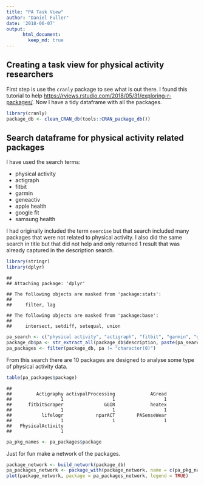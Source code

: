 ```yaml
---
title: "PA Task View"
author: "Daniel Fuller"
date: '2018-06-07'
output:
      html_document:
        keep_md: true
---
```




## Creating a task view for physical activity researchers

First step is use the `cranly` package to see what is out there. I found this tutorial to help https://rviews.rstudio.com/2018/05/31/exploring-r-packages/. Now I have a tidy dataframe with all the packages. 




```r
library(cranly)
package_db <- clean_CRAN_db(tools::CRAN_package_db())
```

## Search dataframe for physical activity related packages

I have used the search terms:

- physical activity
- actigraph
- fitbit
- garmin
- geneactiv
- apple health
- google fit
- samsung health

I had originally included the term `exercise` but that search included many packages that were not related to physical activity. I also did the same search in title but that did not help and only returned 1 result that was already captured in the description search. 


```r
library(stringr)
library(dplyr)
```

```
## 
## Attaching package: 'dplyr'
```

```
## The following objects are masked from 'package:stats':
## 
##     filter, lag
```

```
## The following objects are masked from 'package:base':
## 
##     intersect, setdiff, setequal, union
```

```r
pa_search <- c("physical activity", "actigraph", "fitbit", "garmin", "geneactiv", "apple health", "google fit", "samsung health")
package_db$pa <- str_extract_all(package_db$description, paste(pa_search, collapse="|"))
pa_packages <- filter(package_db, pa != "character(0)")
```

From this search there are 10 packages are designed to analyse some type of physical activity data.


```r
table(pa_packages$package)
```

```
## 
##         Actigraphy activpalProcessing             AGread 
##                  1                  1                  1 
##      fitbitScraper               GGIR             heatex 
##                  1                  1                  1 
##           lifelogr            nparACT        PASenseWear 
##                  1                  1                  1 
##   PhysicalActivity 
##                  1
```

```r
pa_pkg_names <- pa_packages$package
```

Just for fun make a network of the packages.


```r
package_network <- build_network(package_db)
pa_packages_network <- package_with(package_network, name = c(pa_pkg_names))
plot(package_network, package = pa_packages_network, legend = TRUE)
```

<!--html_preserve--><div id="htmlwidget-823d0b847fd50d0c7ea8" style="width:672px;height:480px;" class="visNetwork html-widget"></div>
<script type="application/json" data-for="htmlwidget-823d0b847fd50d0c7ea8">{"x":{"nodes":{"color":["#ECEEFC","#4A6FE3","#4A6FE3","#4A6FE3","#ECEEFC","#ECEEFC","#ECEEFC","#ECEEFC","#ECEEFC","#ECEEFC","#ECEEFC","#4A6FE3","#ECEEFC","#ECEEFC","#4A6FE3","#4A6FE3","#4A6FE3","#ECEEFC","#ECEEFC","#ECEEFC","#ECEEFC","#ECEEFC","#ECEEFC","#ECEEFC","#ECEEFC","#ECEEFC","#ECEEFC","#ECEEFC","#ECEEFC","#4A6FE3","#ECEEFC","#ECEEFC","#ECEEFC","#ECEEFC","#ECEEFC","#ECEEFC","#ECEEFC","#ECEEFC","#ECEEFC","#ECEEFC","#ECEEFC","#ECEEFC","#4A6FE3","#ECEEFC","#ECEEFC","#4A6FE3","#4A6FE3","#ECEEFC","#ECEEFC","#ECEEFC","#ECEEFC","#ECEEFC","#ECEEFC","#ECEEFC","#ECEEFC","#ECEEFC","#ECEEFC","#ECEEFC","#ECEEFC","#ECEEFC","#ECEEFC","#ECEEFC","#ECEEFC","#ECEEFC","#ECEEFC","#ECEEFC","#ECEEFC","#ECEEFC","#ECEEFC","#ECEEFC","#ECEEFC"],"label":["acc","Actigraphy","activpalProcessing","AGread","bitops","chron","covr","data.table","DBI","dplyr","fda","fitbitScraper","gcookbook","GENEAread","GGIR","ggiraph","ggiraphExtra","ggplot2","ggthemes","graphics","grDevices","grid","htmltools","htmlwidgets","httr","jsonlite","knitr","lattice","lazyeval","lifelogr","lubridate","magrittr","mapproj","maps","MASS","matlab","methods","mgcv","mmap","modelr","moonBook","mycor","nparACT","Observation","packcircles","PASenseWear","PhysicalActivity","plyr","R6","Rcpp","reshape2","rmarkdown","RSQLite","rvg","scales","SDMTools","seewave","shiny","signal","stats","stringr","testthat","TH.data","tibble","tidyr","tools","tuneR","utils","XML","xml2","zoo"],"id":["acc","Actigraphy","activpalProcessing","AGread","bitops","chron","covr","data.table","DBI","dplyr","fda","fitbitScraper","gcookbook","GENEAread","GGIR","ggiraph","ggiraphExtra","ggplot2","ggthemes","graphics","grDevices","grid","htmltools","htmlwidgets","httr","jsonlite","knitr","lattice","lazyeval","lifelogr","lubridate","magrittr","mapproj","maps","MASS","matlab","methods","mgcv","mmap","modelr","moonBook","mycor","nparACT","Observation","packcircles","PASenseWear","PhysicalActivity","plyr","R6","Rcpp","reshape2","rmarkdown","RSQLite","rvg","scales","SDMTools","seewave","shiny","signal","stats","stringr","testthat","TH.data","tibble","tidyr","tools","tuneR","utils","XML","xml2","zoo"],"title":["<a href=https://CRAN.R-project.org/package=acc>acc<\/a> (1.3.3)<br>Maintainer: Jaejoon Song <jjsong2@mdanderson.org><br>imports/imported by:11/0<br>depends/is dependency of:1/0<br>suggests/suggested by:0/0<br>enhances/enhaced by:0/0<br>linkingto/linked by:2/0<br><img src=https://cranlogs.r-pkg.org/badges/acc?color=969696>","<a href=https://CRAN.R-project.org/package=Actigraphy>Actigraphy<\/a> (1.3.2)<br>Maintainer: Berkley Shands <rpackages@biorankings.com><br>imports/imported by:1/0<br>depends/is dependency of:1/0<br>suggests/suggested by:1/0<br>enhances/enhaced by:0/0<br>linkingto/linked by:0/0<br><img src=https://cranlogs.r-pkg.org/badges/Actigraphy?color=969696>","<a href=https://CRAN.R-project.org/package=activpalProcessing>activpalProcessing<\/a> (1.0.2)<br>Maintainer: Kate Lyden <activpalProcessing@gmail.com><br>imports/imported by:1/0<br>depends/is dependency of:4/0<br>suggests/suggested by:0/0<br>enhances/enhaced by:0/0<br>linkingto/linked by:0/0<br><img src=https://cranlogs.r-pkg.org/badges/activpalProcessing?color=969696>","<a href=https://CRAN.R-project.org/package=AGread>AGread<\/a> (0.1.2)<br>Maintainer: Paul R. Hibbing <paulhibbing@gmail.com><br>imports/imported by:6/1<br>depends/is dependency of:0/0<br>suggests/suggested by:0/0<br>enhances/enhaced by:0/0<br>linkingto/linked by:0/0<br><img src=https://cranlogs.r-pkg.org/badges/AGread?color=969696>","<a href=https://CRAN.R-project.org/package=bitops>bitops<\/a> (1.0-6)<br>Maintainer: Martin Maechler <maechler@stat.math.ethz.ch><br>imports/imported by:0/17<br>depends/is dependency of:0/8<br>suggests/suggested by:0/7<br>enhances/enhaced by:0/0<br>linkingto/linked by:0/0<br><img src=https://cranlogs.r-pkg.org/badges/bitops?color=969696>","<a href=https://CRAN.R-project.org/package=chron>chron<\/a> (2.3-52)<br>Maintainer: Kurt Hornik <Kurt.Hornik@R-project.org><br>imports/imported by:2/20<br>depends/is dependency of:0/12<br>suggests/suggested by:2/8<br>enhances/enhaced by:1/2<br>linkingto/linked by:0/0<br><img src=https://cranlogs.r-pkg.org/badges/chron?color=969696>","<a href=https://CRAN.R-project.org/package=covr>covr<\/a> (3.1.0)<br>Maintainer: Jim Hester <james.f.hester@gmail.com><br>imports/imported by:8/3<br>depends/is dependency of:1/0<br>suggests/suggested by:13/520<br>enhances/enhaced by:0/0<br>linkingto/linked by:0/0<br><img src=https://cranlogs.r-pkg.org/badges/covr?color=969696>","<a href=https://CRAN.R-project.org/package=data.table>data.table<\/a> (1.11.4)<br>Maintainer: Matt Dowle <mattjdowle@gmail.com><br>imports/imported by:1/367<br>depends/is dependency of:0/71<br>suggests/suggested by:7/60<br>enhances/enhaced by:0/2<br>linkingto/linked by:0/0<br><img src=https://cranlogs.r-pkg.org/badges/data.table?color=969696>","<a href=https://CRAN.R-project.org/package=DBI>DBI<\/a> (1.0.0)<br>Maintainer: Kirill Müller <krlmlr+r@mailbox.org><br>imports/imported by:0/98<br>depends/is dependency of:1/20<br>suggests/suggested by:10/29<br>enhances/enhaced by:0/0<br>linkingto/linked by:0/0<br><img src=https://cranlogs.r-pkg.org/badges/DBI?color=969696>","<a href=https://CRAN.R-project.org/package=dplyr>dplyr<\/a> (0.7.5)<br>Maintainer: Hadley Wickham <hadley@rstudio.com><br>imports/imported by:12/806<br>depends/is dependency of:0/51<br>suggests/suggested by:20/217<br>enhances/enhaced by:0/2<br>linkingto/linked by:4/0<br><img src=https://cranlogs.r-pkg.org/badges/dplyr?color=969696>","<a href=https://CRAN.R-project.org/package=fda>fda<\/a> (2.4.7)<br>Maintainer: J. O. Ramsay <ramsay@psych.mcgill.ca><br>imports/imported by:0/14<br>depends/is dependency of:3/29<br>suggests/suggested by:6/6<br>enhances/enhaced by:0/0<br>linkingto/linked by:0/0<br><img src=https://cranlogs.r-pkg.org/badges/fda?color=969696>","<a href=https://CRAN.R-project.org/package=fitbitScraper>fitbitScraper<\/a> (0.1.8)<br>Maintainer: Cory Nissen <corynissen@gmail.com><br>imports/imported by:5/1<br>depends/is dependency of:0/0<br>suggests/suggested by:4/0<br>enhances/enhaced by:0/0<br>linkingto/linked by:0/0<br><img src=https://cranlogs.r-pkg.org/badges/fitbitScraper?color=969696>","<a href=https://CRAN.R-project.org/package=gcookbook>gcookbook<\/a> (1.0)<br>Maintainer: Winston Chang <winston@stdout.org><br>imports/imported by:0/1<br>depends/is dependency of:0/0<br>suggests/suggested by:3/2<br>enhances/enhaced by:0/0<br>linkingto/linked by:0/0<br><img src=https://cranlogs.r-pkg.org/badges/gcookbook?color=969696>","<a href=https://CRAN.R-project.org/package=GENEAread>GENEAread<\/a> (NA)<br>Maintainer: NA<br>imports/imported by:0/0<br>depends/is dependency of:0/0<br>suggests/suggested by:0/1<br>enhances/enhaced by:0/0<br>linkingto/linked by:0/0<br><img src=https://cranlogs.r-pkg.org/badges/GENEAread?color=969696>","<a href=https://CRAN.R-project.org/package=GGIR>GGIR<\/a> (1.5-21)<br>Maintainer: Vincent T van Hees <vincentvanhees@gmail.com><br>imports/imported by:2/0<br>depends/is dependency of:2/0<br>suggests/suggested by:12/0<br>enhances/enhaced by:0/0<br>linkingto/linked by:1/0<br><img src=https://cranlogs.r-pkg.org/badges/GGIR?color=969696>","<a href=https://CRAN.R-project.org/package=ggiraph>ggiraph<\/a> (0.4.2)<br>Maintainer: David Gohel <david.gohel@ardata.fr><br>imports/imported by:7/1<br>depends/is dependency of:0/0<br>suggests/suggested by:4/1<br>enhances/enhaced by:0/0<br>linkingto/linked by:0/0<br><img src=https://cranlogs.r-pkg.org/badges/ggiraph?color=969696>","<a href=https://CRAN.R-project.org/package=ggiraphExtra>ggiraphExtra<\/a> (0.1.0)<br>Maintainer: Keon-Woong Moon <cardiomoon@gmail.com><br>imports/imported by:11/0<br>depends/is dependency of:0/0<br>suggests/suggested by:6/0<br>enhances/enhaced by:0/0<br>linkingto/linked by:0/0<br><img src=https://cranlogs.r-pkg.org/badges/ggiraphExtra?color=969696>","<a href=https://CRAN.R-project.org/package=ggplot2>ggplot2<\/a> (2.2.1)<br>Maintainer: Hadley Wickham <hadley@rstudio.com><br>imports/imported by:10/983<br>depends/is dependency of:0/280<br>suggests/suggested by:17/498<br>enhances/enhaced by:1/2<br>linkingto/linked by:0/0<br><img src=https://cranlogs.r-pkg.org/badges/ggplot2?color=969696>","<a href=https://CRAN.R-project.org/package=ggthemes>ggthemes<\/a> (3.5.0)<br>Maintainer: Jeffrey B. Arnold <jeffrey.arnold@gmail.com><br>imports/imported by:7/21<br>depends/is dependency of:1/2<br>suggests/suggested by:13/14<br>enhances/enhaced by:0/0<br>linkingto/linked by:0/0<br><img src=https://cranlogs.r-pkg.org/badges/ggthemes?color=969696>","<a href=https://CRAN.R-project.org/package=graphics>graphics<\/a> (NA)<br>Maintainer: NA<br>imports/imported by:0/1300<br>depends/is dependency of:0/290<br>suggests/suggested by:0/39<br>enhances/enhaced by:0/1<br>linkingto/linked by:0/0<br><img src=https://cranlogs.r-pkg.org/badges/graphics?color=969696>","<a href=https://CRAN.R-project.org/package=grDevices>grDevices<\/a> (NA)<br>Maintainer: NA<br>imports/imported by:0/849<br>depends/is dependency of:0/132<br>suggests/suggested by:0/34<br>enhances/enhaced by:0/0<br>linkingto/linked by:0/0<br><img src=https://cranlogs.r-pkg.org/badges/grDevices?color=969696>","<a href=https://CRAN.R-project.org/package=grid>grid<\/a> (NA)<br>Maintainer: NA<br>imports/imported by:0/301<br>depends/is dependency of:0/76<br>suggests/suggested by:0/60<br>enhances/enhaced by:0/0<br>linkingto/linked by:0/0<br><img src=https://cranlogs.r-pkg.org/badges/grid?color=969696>","<a href=https://CRAN.R-project.org/package=htmltools>htmltools<\/a> (0.3.6)<br>Maintainer: Joe Cheng <joe@rstudio.com><br>imports/imported by:3/107<br>depends/is dependency of:0/1<br>suggests/suggested by:2/25<br>enhances/enhaced by:1/0<br>linkingto/linked by:1/0<br><img src=https://cranlogs.r-pkg.org/badges/htmltools?color=969696>","<a href=https://CRAN.R-project.org/package=htmlwidgets>htmlwidgets<\/a> (1.2)<br>Maintainer: JJ Allaire <jj@rstudio.com><br>imports/imported by:4/100<br>depends/is dependency of:0/2<br>suggests/suggested by:1/13<br>enhances/enhaced by:1/1<br>linkingto/linked by:0/0<br><img src=https://cranlogs.r-pkg.org/badges/htmlwidgets?color=969696>","<a href=https://CRAN.R-project.org/package=httr>httr<\/a> (1.3.1)<br>Maintainer: Hadley Wickham <hadley@rstudio.com><br>imports/imported by:5/425<br>depends/is dependency of:0/34<br>suggests/suggested by:9/31<br>enhances/enhaced by:0/0<br>linkingto/linked by:0/0<br><img src=https://cranlogs.r-pkg.org/badges/httr?color=969696>","<a href=https://CRAN.R-project.org/package=jsonlite>jsonlite<\/a> (1.5)<br>Maintainer: Jeroen Ooms <jeroen@berkeley.edu><br>imports/imported by:0/461<br>depends/is dependency of:1/17<br>suggests/suggested by:7/44<br>enhances/enhaced by:0/0<br>linkingto/linked by:0/0<br><img src=https://cranlogs.r-pkg.org/badges/jsonlite?color=969696>","<a href=https://CRAN.R-project.org/package=knitr>knitr<\/a> (1.20)<br>Maintainer: Yihui Xie <xie@yihui.name><br>imports/imported by:7/140<br>depends/is dependency of:0/11<br>suggests/suggested by:20/2886<br>enhances/enhaced by:0/7<br>linkingto/linked by:0/0<br><img src=https://cranlogs.r-pkg.org/badges/knitr?color=969696>","<a href=https://CRAN.R-project.org/package=lattice>lattice<\/a> (0.20-35)<br>Maintainer: Deepayan Sarkar <deepayan.sarkar@r-project.org><br>imports/imported by:5/218<br>depends/is dependency of:0/179<br>suggests/suggested by:3/201<br>enhances/enhaced by:1/0<br>linkingto/linked by:0/0<br><img src=https://cranlogs.r-pkg.org/badges/lattice?color=969696>","<a href=https://CRAN.R-project.org/package=lazyeval>lazyeval<\/a> (0.2.1)<br>Maintainer: Hadley Wickham <hadley@rstudio.com><br>imports/imported by:0/117<br>depends/is dependency of:0/1<br>suggests/suggested by:4/4<br>enhances/enhaced by:0/0<br>linkingto/linked by:0/0<br><img src=https://cranlogs.r-pkg.org/badges/lazyeval?color=969696>","<a href=https://CRAN.R-project.org/package=lifelogr>lifelogr<\/a> (0.1.0)<br>Maintainer: Lisa Ann Yu <lisaann.yu@gmail.com><br>imports/imported by:14/0<br>depends/is dependency of:0/0<br>suggests/suggested by:3/0<br>enhances/enhaced by:0/0<br>linkingto/linked by:0/0<br><img src=https://cranlogs.r-pkg.org/badges/lifelogr?color=969696>","<a href=https://CRAN.R-project.org/package=lubridate>lubridate<\/a> (1.7.4)<br>Maintainer: Vitalie Spinu <spinuvit@gmail.com><br>imports/imported by:2/196<br>depends/is dependency of:1/13<br>suggests/suggested by:3/41<br>enhances/enhaced by:8/0<br>linkingto/linked by:1/0<br><img src=https://cranlogs.r-pkg.org/badges/lubridate?color=969696>","<a href=https://CRAN.R-project.org/package=magrittr>magrittr<\/a> (1.5)<br>Maintainer: Stefan Milton Bache <stefan@stefanbache.dk><br>imports/imported by:0/508<br>depends/is dependency of:0/21<br>suggests/suggested by:2/100<br>enhances/enhaced by:0/1<br>linkingto/linked by:0/0<br><img src=https://cranlogs.r-pkg.org/badges/magrittr?color=969696>","<a href=https://CRAN.R-project.org/package=mapproj>mapproj<\/a> (1.2.6)<br>Maintainer: Alex Deckmyn <alex.deckmyn@meteo.be><br>imports/imported by:2/12<br>depends/is dependency of:1/2<br>suggests/suggested by:0/28<br>enhances/enhaced by:0/0<br>linkingto/linked by:0/0<br><img src=https://cranlogs.r-pkg.org/badges/mapproj?color=969696>","<a href=https://CRAN.R-project.org/package=maps>maps<\/a> (3.3.0)<br>Maintainer: Alex Deckmyn <alex.deckmyn@meteo.be><br>imports/imported by:2/31<br>depends/is dependency of:0/29<br>suggests/suggested by:5/87<br>enhances/enhaced by:0/2<br>linkingto/linked by:0/0<br><img src=https://cranlogs.r-pkg.org/badges/maps?color=969696>","<a href=https://CRAN.R-project.org/package=MASS>MASS<\/a> (7.3-50)<br>Maintainer: Brian Ripley <ripley@stats.ox.ac.uk><br>imports/imported by:1/785<br>depends/is dependency of:4/435<br>suggests/suggested by:4/418<br>enhances/enhaced by:0/5<br>linkingto/linked by:0/0<br><img src=https://cranlogs.r-pkg.org/badges/MASS?color=969696>","<a href=https://CRAN.R-project.org/package=matlab>matlab<\/a> (1.0.2)<br>Maintainer: P. Roebuck <proebuck@mdanderson.org><br>imports/imported by:1/10<br>depends/is dependency of:0/2<br>suggests/suggested by:0/1<br>enhances/enhaced by:0/0<br>linkingto/linked by:0/0<br><img src=https://cranlogs.r-pkg.org/badges/matlab?color=969696>","<a href=https://CRAN.R-project.org/package=methods>methods<\/a> (NA)<br>Maintainer: NA<br>imports/imported by:0/1596<br>depends/is dependency of:0/767<br>suggests/suggested by:0/38<br>enhances/enhaced by:0/0<br>linkingto/linked by:0/0<br><img src=https://cranlogs.r-pkg.org/badges/methods?color=969696>","<a href=https://CRAN.R-project.org/package=mgcv>mgcv<\/a> (1.8-23)<br>Maintainer: Simon Wood <simon.wood@r-project.org><br>imports/imported by:4/118<br>depends/is dependency of:1/48<br>suggests/suggested by:4/56<br>enhances/enhaced by:0/3<br>linkingto/linked by:0/0<br><img src=https://cranlogs.r-pkg.org/badges/mgcv?color=969696>","<a href=https://CRAN.R-project.org/package=mmap>mmap<\/a> (0.6-15)<br>Maintainer: Jeffrey A. Ryan <jeff.a.ryan@gmail.com><br>imports/imported by:0/1<br>depends/is dependency of:0/1<br>suggests/suggested by:0/1<br>enhances/enhaced by:0/0<br>linkingto/linked by:0/0<br><img src=https://cranlogs.r-pkg.org/badges/mmap?color=969696>","<a href=https://CRAN.R-project.org/package=modelr>modelr<\/a> (0.1.2)<br>Maintainer: Hadley Wickham <hadley@rstudio.com><br>imports/imported by:7/6<br>depends/is dependency of:0/0<br>suggests/suggested by:4/2<br>enhances/enhaced by:0/0<br>linkingto/linked by:0/0<br><img src=https://cranlogs.r-pkg.org/badges/modelr?color=969696>","<a href=https://CRAN.R-project.org/package=moonBook>moonBook<\/a> (0.1.8)<br>Maintainer: Keon-Woong Moon <cardiomoon@gmail.com><br>imports/imported by:2/3<br>depends/is dependency of:0/0<br>suggests/suggested by:3/1<br>enhances/enhaced by:0/0<br>linkingto/linked by:0/0<br><img src=https://cranlogs.r-pkg.org/badges/moonBook?color=969696>","<a href=https://CRAN.R-project.org/package=mycor>mycor<\/a> (0.1.1)<br>Maintainer: Keon-Woong Moon <cardiomoon@gmail.com><br>imports/imported by:1/1<br>depends/is dependency of:0/0<br>suggests/suggested by:2/0<br>enhances/enhaced by:0/0<br>linkingto/linked by:0/0<br><img src=https://cranlogs.r-pkg.org/badges/mycor?color=969696>","<a href=https://CRAN.R-project.org/package=nparACT>nparACT<\/a> (0.8)<br>Maintainer: Christine Blume <christine.blume@sbg.ac.at><br>imports/imported by:5/0<br>depends/is dependency of:0/0<br>suggests/suggested by:0/0<br>enhances/enhaced by:0/0<br>linkingto/linked by:0/0<br><img src=https://cranlogs.r-pkg.org/badges/nparACT?color=969696>","<a href=https://CRAN.R-project.org/package=Observation>Observation<\/a> (0.2.0)<br>Maintainer: Paul R. Hibbing <paulhibbing@gmail.com><br>imports/imported by:3/0<br>depends/is dependency of:0/0<br>suggests/suggested by:2/0<br>enhances/enhaced by:0/0<br>linkingto/linked by:0/0<br><img src=https://cranlogs.r-pkg.org/badges/Observation?color=969696>","<a href=https://CRAN.R-project.org/package=packcircles>packcircles<\/a> (0.3.2)<br>Maintainer: Michael Bedward <michael.bedward@gmail.com><br>imports/imported by:1/0<br>depends/is dependency of:0/0<br>suggests/suggested by:5/0<br>enhances/enhaced by:0/0<br>linkingto/linked by:1/0<br><img src=https://cranlogs.r-pkg.org/badges/packcircles?color=969696>","<a href=https://CRAN.R-project.org/package=PASenseWear>PASenseWear<\/a> (1.0)<br>Maintainer: Yukun Zhang <yukzhang@ucalgary.ca><br>imports/imported by:0/0<br>depends/is dependency of:1/0<br>suggests/suggested by:0/0<br>enhances/enhaced by:0/0<br>linkingto/linked by:0/0<br><img src=https://cranlogs.r-pkg.org/badges/PASenseWear?color=969696>","<a href=https://CRAN.R-project.org/package=PhysicalActivity>PhysicalActivity<\/a> (0.2-2)<br>Maintainer: Leena Choi <leena.choi@Vanderbilt.Edu><br>imports/imported by:0/1<br>depends/is dependency of:0/0<br>suggests/suggested by:2/0<br>enhances/enhaced by:0/0<br>linkingto/linked by:0/0<br><img src=https://cranlogs.r-pkg.org/badges/PhysicalActivity?color=969696>","<a href=https://CRAN.R-project.org/package=plyr>plyr<\/a> (1.8.4)<br>Maintainer: Hadley Wickham <hadley@rstudio.com><br>imports/imported by:1/521<br>depends/is dependency of:0/60<br>suggests/suggested by:8/65<br>enhances/enhaced by:0/0<br>linkingto/linked by:1/0<br><img src=https://cranlogs.r-pkg.org/badges/plyr?color=969696>","<a href=https://CRAN.R-project.org/package=R6>R6<\/a> (2.2.2)<br>Maintainer: Winston Chang <winston@stdout.org><br>imports/imported by:0/146<br>depends/is dependency of:0/6<br>suggests/suggested by:6/8<br>enhances/enhaced by:0/0<br>linkingto/linked by:0/0<br><img src=https://cranlogs.r-pkg.org/badges/R6?color=969696>","<a href=https://CRAN.R-project.org/package=Rcpp>Rcpp<\/a> (0.12.17)<br>Maintainer: Dirk Eddelbuettel <edd@debian.org><br>imports/imported by:2/1157<br>depends/is dependency of:0/158<br>suggests/suggested by:7/12<br>enhances/enhaced by:0/0<br>linkingto/linked by:0/1336<br><img src=https://cranlogs.r-pkg.org/badges/Rcpp?color=969696>","<a href=https://CRAN.R-project.org/package=reshape2>reshape2<\/a> (1.4.3)<br>Maintainer: Hadley Wickham <h.wickham@gmail.com><br>imports/imported by:3/340<br>depends/is dependency of:0/24<br>suggests/suggested by:3/96<br>enhances/enhaced by:0/0<br>linkingto/linked by:1/0<br><img src=https://cranlogs.r-pkg.org/badges/reshape2?color=969696>","<a href=https://CRAN.R-project.org/package=rmarkdown>rmarkdown<\/a> (1.9)<br>Maintainer: Yihui Xie <xie@yihui.name><br>imports/imported by:12/84<br>depends/is dependency of:0/2<br>suggests/suggested by:6/2061<br>enhances/enhaced by:0/1<br>linkingto/linked by:0/0<br><img src=https://cranlogs.r-pkg.org/badges/rmarkdown?color=969696>","<a href=https://CRAN.R-project.org/package=RSQLite>RSQLite<\/a> (2.1.1)<br>Maintainer: Kirill Müller <krlmlr+r@mailbox.org><br>imports/imported by:7/50<br>depends/is dependency of:0/11<br>suggests/suggested by:4/47<br>enhances/enhaced by:0/1<br>linkingto/linked by:3/0<br><img src=https://cranlogs.r-pkg.org/badges/RSQLite?color=969696>","<a href=https://CRAN.R-project.org/package=rvg>rvg<\/a> (0.1.8)<br>Maintainer: David Gohel <david.gohel@ardata.fr><br>imports/imported by:5/2<br>depends/is dependency of:0/0<br>suggests/suggested by:4/0<br>enhances/enhaced by:0/0<br>linkingto/linked by:2/0<br><img src=https://cranlogs.r-pkg.org/badges/rvg?color=969696>","<a href=https://CRAN.R-project.org/package=scales>scales<\/a> (0.5.0)<br>Maintainer: Hadley Wickham <hadley@rstudio.com><br>imports/imported by:8/213<br>depends/is dependency of:0/9<br>suggests/suggested by:4/74<br>enhances/enhaced by:0/0<br>linkingto/linked by:1/0<br><img src=https://cranlogs.r-pkg.org/badges/scales?color=969696>","<a href=https://CRAN.R-project.org/package=SDMTools>SDMTools<\/a> (1.1-221)<br>Maintainer: Jeremy VanDerWal <jjvanderwal@gmail.com><br>imports/imported by:1/20<br>depends/is dependency of:0/3<br>suggests/suggested by:3/3<br>enhances/enhaced by:0/0<br>linkingto/linked by:0/0<br><img src=https://cranlogs.r-pkg.org/badges/SDMTools?color=969696>","<a href=https://CRAN.R-project.org/package=seewave>seewave<\/a> (2.1.0)<br>Maintainer: Jerome Sueur <sueur@mnhn.fr><br>imports/imported by:5/5<br>depends/is dependency of:0/3<br>suggests/suggested by:7/0<br>enhances/enhaced by:0/0<br>linkingto/linked by:0/0<br><img src=https://cranlogs.r-pkg.org/badges/seewave?color=969696>","<a href=https://CRAN.R-project.org/package=shiny>shiny<\/a> (1.1.0)<br>Maintainer: Winston Chang <winston@rstudio.com><br>imports/imported by:15/275<br>depends/is dependency of:1/43<br>suggests/suggested by:8/136<br>enhances/enhaced by:0/9<br>linkingto/linked by:0/0<br><img src=https://cranlogs.r-pkg.org/badges/shiny?color=969696>","<a href=https://CRAN.R-project.org/package=signal>signal<\/a> (0.7-6)<br>Maintainer: Uwe Ligges <ligges@statistik.tu-dortmund.de><br>imports/imported by:5/21<br>depends/is dependency of:0/8<br>suggests/suggested by:1/6<br>enhances/enhaced by:0/0<br>linkingto/linked by:0/0<br><img src=https://cranlogs.r-pkg.org/badges/signal?color=969696>","<a href=https://CRAN.R-project.org/package=stats>stats<\/a> (NA)<br>Maintainer: NA<br>imports/imported by:0/2413<br>depends/is dependency of:0/626<br>suggests/suggested by:0/40<br>enhances/enhaced by:0/2<br>linkingto/linked by:0/0<br><img src=https://cranlogs.r-pkg.org/badges/stats?color=969696>","<a href=https://CRAN.R-project.org/package=stringr>stringr<\/a> (1.3.1)<br>Maintainer: Hadley Wickham <hadley@rstudio.com><br>imports/imported by:3/510<br>depends/is dependency of:0/46<br>suggests/suggested by:6/50<br>enhances/enhaced by:0/0<br>linkingto/linked by:0/0<br><img src=https://cranlogs.r-pkg.org/badges/stringr?color=969696>","<a href=https://CRAN.R-project.org/package=testthat>testthat<\/a> (2.0.0)<br>Maintainer: Hadley Wickham <hadley@rstudio.com><br>imports/imported by:9/39<br>depends/is dependency of:0/9<br>suggests/suggested by:5/2951<br>enhances/enhaced by:0/0<br>linkingto/linked by:0/4<br><img src=https://cranlogs.r-pkg.org/badges/testthat?color=969696>","<a href=https://CRAN.R-project.org/package=TH.data>TH.data<\/a> (1.0-8)<br>Maintainer: Torsten Hothorn <Torsten.Hothorn@R-project.org><br>imports/imported by:0/1<br>depends/is dependency of:2/1<br>suggests/suggested by:3/21<br>enhances/enhaced by:0/0<br>linkingto/linked by:0/0<br><img src=https://cranlogs.r-pkg.org/badges/TH.data?color=969696>","<a href=https://CRAN.R-project.org/package=tibble>tibble<\/a> (1.4.2)<br>Maintainer: Kirill Müller <krlmlr+r@mailbox.org><br>imports/imported by:6/342<br>depends/is dependency of:0/6<br>suggests/suggested by:10/38<br>enhances/enhaced by:0/0<br>linkingto/linked by:0/0<br><img src=https://cranlogs.r-pkg.org/badges/tibble?color=969696>","<a href=https://CRAN.R-project.org/package=tidyr>tidyr<\/a> (0.8.1)<br>Maintainer: Hadley Wickham <hadley@rstudio.com><br>imports/imported by:9/332<br>depends/is dependency of:0/6<br>suggests/suggested by:5/93<br>enhances/enhaced by:0/0<br>linkingto/linked by:1/0<br><img src=https://cranlogs.r-pkg.org/badges/tidyr?color=969696>","<a href=https://CRAN.R-project.org/package=tools>tools<\/a> (NA)<br>Maintainer: NA<br>imports/imported by:0/164<br>depends/is dependency of:0/20<br>suggests/suggested by:0/31<br>enhances/enhaced by:0/1<br>linkingto/linked by:0/0<br><img src=https://cranlogs.r-pkg.org/badges/tools?color=969696>","<a href=https://CRAN.R-project.org/package=tuneR>tuneR<\/a> (1.3.2)<br>Maintainer: Uwe Ligges <ligges@statistik.tu-dortmund.de><br>imports/imported by:2/6<br>depends/is dependency of:0/6<br>suggests/suggested by:1/4<br>enhances/enhaced by:0/0<br>linkingto/linked by:0/0<br><img src=https://cranlogs.r-pkg.org/badges/tuneR?color=969696>","<a href=https://CRAN.R-project.org/package=utils>utils<\/a> (NA)<br>Maintainer: NA<br>imports/imported by:0/1578<br>depends/is dependency of:0/261<br>suggests/suggested by:0/30<br>enhances/enhaced by:0/1<br>linkingto/linked by:0/0<br><img src=https://cranlogs.r-pkg.org/badges/utils?color=969696>","<a href=https://CRAN.R-project.org/package=XML>XML<\/a> (3.98-1.11)<br>Maintainer: ORPHANED<br>imports/imported by:0/172<br>depends/is dependency of:2/48<br>suggests/suggested by:2/46<br>enhances/enhaced by:0/2<br>linkingto/linked by:0/0<br><img src=https://cranlogs.r-pkg.org/badges/XML?color=969696>","<a href=https://CRAN.R-project.org/package=xml2>xml2<\/a> (1.2.0)<br>Maintainer: James Hester <james.hester@rstudio.com><br>imports/imported by:1/185<br>depends/is dependency of:0/10<br>suggests/suggested by:7/32<br>enhances/enhaced by:0/1<br>linkingto/linked by:1/1<br><img src=https://cranlogs.r-pkg.org/badges/xml2?color=969696>","<a href=https://CRAN.R-project.org/package=zoo>zoo<\/a> (1.8-1)<br>Maintainer: Achim Zeileis <Achim.Zeileis@R-project.org><br>imports/imported by:4/167<br>depends/is dependency of:1/62<br>suggests/suggested by:13/48<br>enhances/enhaced by:0/3<br>linkingto/linked by:0/1<br><img src=https://cranlogs.r-pkg.org/badges/zoo?color=969696>"]},"edges":{"from":["PhysicalActivity","SDMTools","chron","data.table","utils","stats","dplyr","seewave","magrittr","httr","stringr","jsonlite","methods","utils","data.table","Rcpp","grid","ggplot2","htmlwidgets","stats","rvg","xml2","htmltools","ggplot2","ggiraph","scales","reshape2","plyr","mycor","XML","grid","mgcv","mapproj","moonBook","ggplot2","shiny","dplyr","lubridate","modelr","stringr","tidyr","grDevices","lazyeval","stats","R6","fitbitScraper","tibble","plyr","ggplot2","grid","stringr","zoo","tools","AGread","lattice","knitr","rmarkdown","ggplot2","ggthemes","MASS","signal","zoo","mmap","bitops","matlab","GENEAread","tuneR","testthat","covr","knitr","rmarkdown","knitr","rmarkdown","maps","shiny","TH.data","maps","gcookbook","knitr","rmarkdown","testthat","testthat","knitr","rmarkdown","ggiraph","RSQLite","DBI","fda","graphics","grDevices","stats","utils","stats","utils","ggplot2","Rcpp"],"to":["acc","Actigraphy","activpalProcessing","AGread","AGread","AGread","AGread","AGread","AGread","fitbitScraper","fitbitScraper","fitbitScraper","fitbitScraper","fitbitScraper","GGIR","GGIR","ggiraph","ggiraph","ggiraph","ggiraph","ggiraph","ggiraph","ggiraph","ggiraphExtra","ggiraphExtra","ggiraphExtra","ggiraphExtra","ggiraphExtra","ggiraphExtra","ggiraphExtra","ggiraphExtra","ggiraphExtra","ggiraphExtra","ggiraphExtra","lifelogr","lifelogr","lifelogr","lifelogr","lifelogr","lifelogr","lifelogr","lifelogr","lifelogr","lifelogr","lifelogr","lifelogr","lifelogr","lifelogr","nparACT","nparACT","nparACT","nparACT","nparACT","Observation","Actigraphy","fitbitScraper","fitbitScraper","fitbitScraper","fitbitScraper","GGIR","GGIR","GGIR","GGIR","GGIR","GGIR","GGIR","GGIR","GGIR","GGIR","GGIR","GGIR","ggiraph","ggiraph","ggiraph","ggiraph","ggiraphExtra","ggiraphExtra","ggiraphExtra","ggiraphExtra","ggiraphExtra","ggiraphExtra","lifelogr","lifelogr","lifelogr","packcircles","PhysicalActivity","PhysicalActivity","Actigraphy","activpalProcessing","activpalProcessing","activpalProcessing","activpalProcessing","GGIR","GGIR","PASenseWear","GGIR"],"color":["#D33F6A","#D33F6A","#D33F6A","#D33F6A","#D33F6A","#D33F6A","#D33F6A","#D33F6A","#D33F6A","#D33F6A","#D33F6A","#D33F6A","#D33F6A","#D33F6A","#D33F6A","#D33F6A","#D33F6A","#D33F6A","#D33F6A","#D33F6A","#D33F6A","#D33F6A","#D33F6A","#D33F6A","#D33F6A","#D33F6A","#D33F6A","#D33F6A","#D33F6A","#D33F6A","#D33F6A","#D33F6A","#D33F6A","#D33F6A","#D33F6A","#D33F6A","#D33F6A","#D33F6A","#D33F6A","#D33F6A","#D33F6A","#D33F6A","#D33F6A","#D33F6A","#D33F6A","#D33F6A","#D33F6A","#D33F6A","#D33F6A","#D33F6A","#D33F6A","#D33F6A","#D33F6A","#D33F6A","#C7CEF5","#C7CEF5","#C7CEF5","#C7CEF5","#C7CEF5","#C7CEF5","#C7CEF5","#C7CEF5","#C7CEF5","#C7CEF5","#C7CEF5","#C7CEF5","#C7CEF5","#C7CEF5","#C7CEF5","#C7CEF5","#C7CEF5","#C7CEF5","#C7CEF5","#C7CEF5","#C7CEF5","#C7CEF5","#C7CEF5","#C7CEF5","#C7CEF5","#C7CEF5","#C7CEF5","#C7CEF5","#C7CEF5","#C7CEF5","#C7CEF5","#C7CEF5","#C7CEF5","#D33F6A","#D33F6A","#D33F6A","#D33F6A","#D33F6A","#D33F6A","#D33F6A","#D33F6A","#F9C2CB"],"title":["is imported by","is imported by","is imported by","is imported by","is imported by","is imported by","is imported by","is imported by","is imported by","is imported by","is imported by","is imported by","is imported by","is imported by","is imported by","is imported by","is imported by","is imported by","is imported by","is imported by","is imported by","is imported by","is imported by","is imported by","is imported by","is imported by","is imported by","is imported by","is imported by","is imported by","is imported by","is imported by","is imported by","is imported by","is imported by","is imported by","is imported by","is imported by","is imported by","is imported by","is imported by","is imported by","is imported by","is imported by","is imported by","is imported by","is imported by","is imported by","is imported by","is imported by","is imported by","is imported by","is imported by","is imported by","is suggested by","is suggested by","is suggested by","is suggested by","is suggested by","is suggested by","is suggested by","is suggested by","is suggested by","is suggested by","is suggested by","is suggested by","is suggested by","is suggested by","is suggested by","is suggested by","is suggested by","is suggested by","is suggested by","is suggested by","is suggested by","is suggested by","is suggested by","is suggested by","is suggested by","is suggested by","is suggested by","is suggested by","is suggested by","is suggested by","is suggested by","is suggested by","is suggested by","is dependency of","is dependency of","is dependency of","is dependency of","is dependency of","is dependency of","is dependency of","is dependency of","is linked by"],"dashes":[false,false,false,false,false,false,false,false,false,false,false,false,false,false,false,false,false,false,false,false,false,false,false,false,false,false,false,false,false,false,false,false,false,false,false,false,false,false,false,false,false,false,false,false,false,false,false,false,false,false,false,false,false,false,false,false,false,false,false,false,false,false,false,false,false,false,false,false,false,false,false,false,false,false,false,false,false,false,false,false,false,false,false,false,false,false,false,false,false,false,false,false,false,false,false,true]},"nodesToDataframe":true,"edgesToDataframe":true,"options":{"width":"100%","height":"100%","nodes":{"shape":"dot"},"manipulation":{"enabled":false},"edges":{"physics":true,"arrows":{"to":{"enabled":true,"scaleFactor":0.5}}},"interaction":{"dragNodes":true,"dragView":true,"zoomView":true}},"groups":null,"width":null,"height":null,"idselection":{"enabled":false,"style":"width: 150px; height: 26px","useLabels":true},"byselection":{"enabled":false,"style":"width: 150px; height: 26px","multiple":false,"hideColor":"rgba(200,200,200,0.5)"},"main":{"text":"cranly package network<br> CRAN database version<br>Thu, 07 Jun 2018, 15:15 <br> Package names with<br> \"Actigraphy\", \"activpalProcessing\", \"AGread\", \"fitbitScraper\", \"GGIR\", \"ggiraph\", \"ggiraphExtra\", \"lifelogr\", \"nparACT\", \"PASenseWear\", \"PhysicalActivity\" <br> ","style":"font-family:Georgia, Times New Roman, Times, serif;font-size:15px"},"submain":null,"footer":null,"background":"rgba(0, 0, 0, 0)","highlight":{"enabled":true,"hoverNearest":false,"degree":1,"algorithm":"all","hideColor":"rgba(200,200,200,0.5)","labelOnly":true},"collapse":{"enabled":false,"fit":false,"resetHighlight":true,"clusterOptions":null},"legend":{"width":0.2,"useGroups":false,"position":"left","ncol":1,"stepX":100,"stepY":100,"zoom":true,"edges":{"label":["is imported by","is dependency of","is suggested by","enhances","is linked by"],"color":["#D33F6A","#D33F6A","#C7CEF5","#C7CEF5","#F9C2CB"],"dashes":[false,false,false,true,true],"arrows":["to","to","to","to","to"],"font.align":["top","top","top","top","top"]},"edgesToDataframe":true,"nodes":{"label":["Packages matching query","Neighbouring packages"],"color":["#4A6FE3","#ECEEFC"],"font.align":["top","top"]},"nodesToDataframe":true},"tooltipStay":300,"tooltipStyle":"position: fixed;visibility:hidden;padding: 5px;white-space: nowrap;font-family: verdana;font-size:14px;font-color:#000000;background-color: #f5f4ed;-moz-border-radius: 3px;-webkit-border-radius: 3px;border-radius: 3px;border: 1px solid #808074;box-shadow: 3px 3px 10px rgba(0, 0, 0, 0.2);","export":{"type":"png","css":"float:right;","background":"#fff","name":"cranly_network-07-Jun-2018-Inf-Actigraphy-activpalProcessing-AGread-fitbitScraper-GGIR-ggiraph-ggiraphExtra-lifelogr-nparACT-PASenseWear-PhysicalActivity.png","label":"PNG snapshot"}},"evals":[],"jsHooks":[]}</script><!--/html_preserve-->

